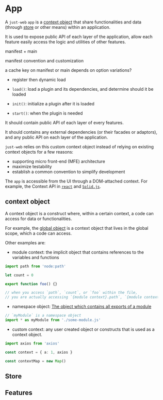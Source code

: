 # App

A `just-web` `app` is a [context object](#context-object) that share functionalities and data (through [store](#store) or other means) within an application.

It is used to expose public API of each layer of the application,
allow each feature easily access the logic and utilities of other features.

manifest + main

manifest convention and customization

a cache key on manifest or main depends on option variations?

- register then dynamic load

- `load()`: load a plugin and its dependencies, and determine should it be loaded
- `init()`: initialize a plugin after it is loaded
- `start()`: when the plugin is needed

It should contain public API of each layer of every features.

It should contains any external dependencies (or their facades or adaptors),
and any public API on each layer of the application.

`just-web` relies on this custom context object instead of relying on existing context objects for a few reasons:

- supporting micro front-end (MFE) architecture
- maximize testability
- establish a common convention to simplify development

The `app` is accessible from the UI through a DOM-attached context.
For example, the Context API in [`react`](https://reactjs.org/docs/context.html) and [`Solid.js`](https://www.solidjs.com/docs/latest/api#createcontext).

## context object

A context object is a construct where, within a certain context,
a code can access for data or functionalities.

For example, the [global object][global-object] is a context object that lives in the global scope,
which a code can access.

Other examples are:

- module context: the implicit object that contains references to the variables and functions

```ts
import path from 'node:path'

let count = 0

export function foo() {}

// when you access `path`, `count`, or `foo` within the file,
// you are actually accessing `{module context}.path`, `{module context}.count`, `{module context}.foo`
```

- namespace object: [The object which contains all exports of a module][namespace-import]

```ts
// `myModule` is a namespace object
import * as myModule from './some-module.js'
```

- custom context: any user created object or constructs that is used as a context object.

```ts
import axios from 'axios'

const context = { a: 1, axios }

const contextMap = new Map()
```

## Store



## Features


[global-object]: https://developer.mozilla.org/en-US/docs/Glossary/Global_object
[namespace-import]: https://developer.mozilla.org/en-US/docs/Web/JavaScript/Reference/Statements/import#namespace_import